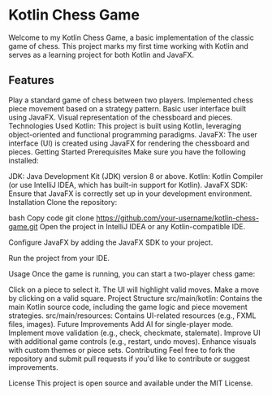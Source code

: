 # Kotlin Chess Game
Welcome to my Kotlin Chess Game, a basic implementation of the classic game of chess. This project marks my first time working with Kotlin and serves as a learning project for both Kotlin and JavaFX.

## Features
Play a standard game of chess between two players.
Implemented chess piece movement based on a strategy pattern.
Basic user interface built using JavaFX.
Visual representation of the chessboard and pieces.
Technologies Used
Kotlin: This project is built using Kotlin, leveraging object-oriented and functional programming paradigms.
JavaFX: The user interface (UI) is created using JavaFX for rendering the chessboard and pieces.
Getting Started
Prerequisites
Make sure you have the following installed:

JDK: Java Development Kit (JDK) version 8 or above.
Kotlin: Kotlin Compiler (or use IntelliJ IDEA, which has built-in support for Kotlin).
JavaFX SDK: Ensure that JavaFX is correctly set up in your development environment.
Installation
Clone the repository:

bash
Copy code
git clone https://github.com/your-username/kotlin-chess-game.git
Open the project in IntelliJ IDEA or any Kotlin-compatible IDE.

Configure JavaFX by adding the JavaFX SDK to your project.

Run the project from your IDE.

Usage
Once the game is running, you can start a two-player chess game:

Click on a piece to select it.
The UI will highlight valid moves.
Make a move by clicking on a valid square.
Project Structure
src/main/kotlin: Contains the main Kotlin source code, including the game logic and piece movement strategies.
src/main/resources: Contains UI-related resources (e.g., FXML files, images).
Future Improvements
Add AI for single-player mode.
Implement move validation (e.g., check, checkmate, stalemate).
Improve UI with additional game controls (e.g., restart, undo moves).
Enhance visuals with custom themes or piece sets.
Contributing
Feel free to fork the repository and submit pull requests if you'd like to contribute or suggest improvements.

License
This project is open source and available under the MIT License.
